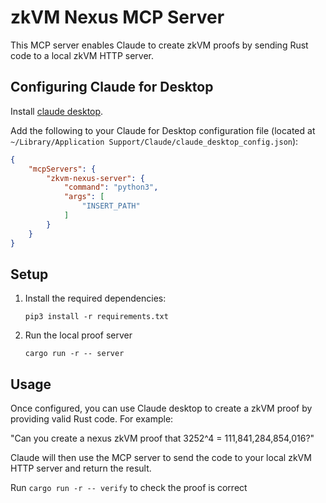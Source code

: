 # zkVM Nexus MCP Server

This MCP server enables Claude to create zkVM proofs by sending Rust code to a local zkVM HTTP server.


## Configuring Claude for Desktop

Install [claude desktop](https://claude.ai/download).

Add the following to your Claude for Desktop configuration file (located at `~/Library/Application Support/Claude/claude_desktop_config.json`):

```json
{
    "mcpServers": {
        "zkvm-nexus-server": {
            "command": "python3",
            "args": [
                "INSERT_PATH"
            ]
        }
    }
}
```

## Setup

1. Install the required dependencies:
   ```
   pip3 install -r requirements.txt
   ```

2. Run the local proof server
    ```
    cargo run -r -- server
    ```

## Usage

Once configured, you can use Claude desktop to create a zkVM proof by providing valid Rust code. For example:

"Can you create a nexus zkVM proof that 3252^4 = 111,841,284,854,016?"

Claude will then use the MCP server to send the code to your local zkVM HTTP server and return the result. 

Run `cargo run -r -- verify` to check the proof is correct
